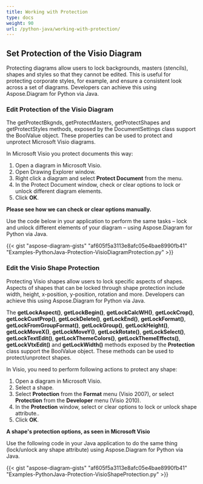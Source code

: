```yaml
---
title: Working with Protection
type: docs
weight: 90
url: /python-java/working-with-protection/
---
```


## **Set Protection of the Visio Diagram**
Protecting diagrams allow users to lock backgrounds, masters (stencils), shapes and styles so that they cannot be edited. This is useful for protecting corporate styles, for example, and ensure a consistent look across a set of diagrams. Developers can achieve this using Aspose.Diagram for Python via Java.

### **Edit Protection of the Visio Diagram**
The getProtectBkgnds, getProtectMasters, getProtectShapes and getProtectStyles methods, exposed by the DocumentSettings class support the BoolValue object. These properties can be used to protect and unprotect Microsoft Visio diagrams.

In Microsoft Visio you protect documents this way:

1. Open a diagram in Microsoft Visio.
1. Open Drawing Explorer window.
1. Right click a diagram and select **Protect Document** from the menu.
1. In the Protect Document window, check or clear options to lock or unlock different diagram elements.
1. Click **OK**.

**Please see how we can check or clear options manually.** 

Use the code below in your application to perform the same tasks – lock and unlock different elements of your diagram – using Aspose.Diagram for Python via Java.

{{< gist "aspose-diagram-gists" "af605f5a3113e8afc05e4bae8990fb41" "Examples-PythonJava-Protection-VisioDiagramProtection.py" >}}

### **Edit the Visio Shape Protection**
Protecting Visio shapes allow users to lock specific aspects of shapes. Aspects of shapes that can be locked through shape protection include width, height, x-position, y-position, rotation and more. Developers can achieve this using Aspose.Diagram for Python via Java.

The **getLockAspect()**, **getLockBegin()**, **getLockCalcWH()**, **getLockCrop()**, **getLockCustProp()**, **getLockDelete()**, **getLockEnd()**, **getLockFormat()**, **getLockFromGroupFormat()**, **getLockGroup()**, **getLockHeight()**, **getLockMoveX()**, **getLockMoveY()**, **getLockRotate()**, **getLockSelect()**, **getLockTextEdit()**, **getLockThemeColors()**, **getLockThemeEffects()**, **getLockVtxEdit()** and **getLockWidth()** methods exposed by the **Protection** class support the BoolValue object. These methods can be used to protect/unprotect shapes.

In Visio, you need to perform following actions to protect any shape:

1. Open a diagram in Microsoft Visio.
1. Select a shape.
1. Select **Protection** from the **Format** menu (Visio 2007), or select **Protection** from the **Developer** menu (Visio 2010).
1. In the **Protection** window, select or clear options to lock or unlock shape attribute..
1. Click **OK**.

**A shape\'s protection options, as seen in Microsoft Visio** 

Use the following code in your Java application to do the same thing (lock/unlock any shape attribute) using Aspose.Diagram for Python via Java.

{{< gist "aspose-diagram-gists" "af605f5a3113e8afc05e4bae8990fb41" "Examples-PythonJava-Protection-VisioShapeProtection.py" >}}
